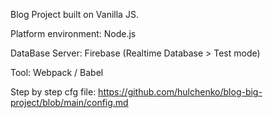 Blog Project built on Vanilla JS.

Platform environment: Node.js

DataBase Server: Firebase (Realtime Database > Test mode)

Tool: Webpack / Babel

Step by step cfg file: https://github.com/hulchenko/blog-big-project/blob/main/config.md
